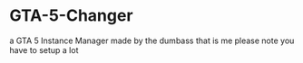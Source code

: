 # GTA-5-Changer
a GTA 5 Instance Manager made by the dumbass that is me
please note you have to setup a lot
